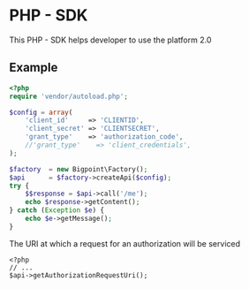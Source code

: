PHP - SDK
=========

This PHP - SDK helps developer to use the platform 2.0

Example
-------

```php
<?php
require 'vendor/autoload.php';

$config = array(
    'client_id'     => 'CLIENTID',
    'client_secret' => 'CLIENTSECRET',
    'grant_type'    => 'authorization_code',
    //'grant_type'    => 'client_credentials',
);

$factory  = new Bigpoint\Factory();
$api      = $factory->createApi($config);
try {
    $$response = $api->call('/me');
    echo $response->getContent();
} catch (Exception $e) {
    echo $e->getMessage();
}

```

The URI at which a request for an authorization will be serviced

```
<?php
// ...
$api->getAuthorizationRequestUri();
```
